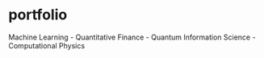 # portfolio
Machine Learning - Quantitative Finance - Quantum Information Science - Computational Physics
